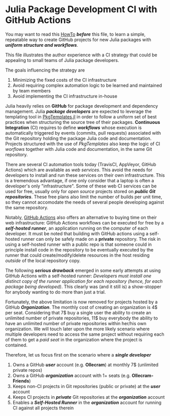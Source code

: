 # Julia Package Development CI with GitHub Actions
You may want to read this [HowTo](mytemplate_howto.md) ***before*** this file, to learn a simple, repeatable way to create GitHub projects for new Julia packages with ***uniform structure and workflows***. 

This file illustrates the author experience with a CI strategy that could be appealing to small teams of Julia package developers.

The goals influencing the strategy are
1. Minimizing the fixed costs of the CI infrastructure
2. Avoid requiring complex automation logic to be learned and maintained by team members
3. Avoid implementing the CI infrastructure in-house   

Julia heavily relies on **GitHub** for package development and dependency management. 
Julia ***package developers*** are expected to leverage the templating tool in [PkgTemplates.jl](https://github.com/invenia/PkgTemplates.jl) in order to follow a uniform set of best practices when structuring the source tree of their packages. **Continuous Integration** (CI) requires to define ***workflows*** whose execution is automatically triggered by events (commits, pull requests) associated with the Git repository holding the package Julia code and documentation. Projects structured with the use of *PkgTemplates* also keep the logic of CI *worflows* together with Julia code and documentation, in the same Git repository. 

There are several CI automation tools today (TravisCI, AppVeyor, GitHub Actions) which are available as *web services*. This avoid the needs for developers to install and run these services on their own infrastructure. This is a tremendous advantage, if one only consider that a laptop is often a developer's only "infrastructure". 
Some of these web CI services can be used for free, usually only for *open source* projects stored on ***public Git repositories***. These free plans also limit the number of builds per unit time, so they cannot accomodate the needs of several people developing against the same repository. 

Notably, [GitHub Actions](https://docs.github.com/en/free-pro-team@latest/actions) also offers an alternative to buying time on their web infrastructure: GitHub Actions workflows can be executed for free by a ***self-hosted runner***, an application running on the computer of each developer. It must be noted that building with GitHub actions using a self-hosted runner can only be safely made on a **private** repository. The risk in using a self-hosted runner with a public repo is that someone could in principle install code in the repository to be eventually executed by the runner that could create/modify/delete resources in the host residing *outside* of the local repository copy.

The following ***serious drawback*** emerged in some early attempts at using GitHub Actions with a self-hosted runner:
*Developers must install one distinct copy of the runner application for each repository (hence, for each package being developed)*. This clearly was (and it still is) a show-stopper for anybody wanting to do more than just a trial. 

Fortunately, the above limitation is now removed for projects hosted by a GitHub ***Organization***. The monthly cost of creating an organization is 4$ per seat. Considering that 7$ buy a single user the ability to create an unlimited number of private repositories, 11$ buy everybody the ability to have an unlimited number of private repositories within her/his own organization. We will touch later upon the more likely scenario where multiple developers need to access the same  project without requiring each of them to get a *paid seat* in the organization where the project is contained.  

Therefore, let us focus first on the scenario where a ***single developer*** 
1. Owns a GitHub ***user*** account (e.g. **Ollecram**) at monthly 7$ (unlimited private repos)
2. Owns a GitHub ***organization*** account with 1+ seats (e.g. **Ollecram-Friends**)
3. Keeps non-CI projects in Git repositories (public or private) at the ***user*** account
4. Keeps CI projects in ***private*** Git repositories at the ***organization*** account
5. Enables a ***Self-Hosted Runner*** in the ***organization*** account for running CI against all projects therein

 